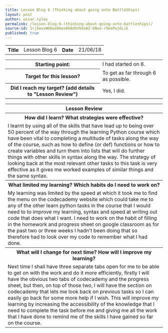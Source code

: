 ```yaml
---
title: Lesson Blog 6 (Thinking about going onto BattleShips)
layout: post
author: oscar.ryley
permalink: /lesson-blog-6-(thinking-about-going-onto-battleships)/
source-id: 1rjXeoxWU6oeD6eoHk8dbVk4sWZ-bNoo-r9eePwj6Lik
published: true
---
```

<table>
  <tr>
    <th>Title</th>
    <td>Lesson Blog 6</td>
    <th>Date</th>
    <td>21/06/18</td>
  </tr>
</table>


<table>
  <tr>
    <th>Starting point:</th>
    <td>I had started on 6.</td>
  </tr>
  <tr>
    <th>Target for this lesson?</th>
    <td>To get as far through 6 as possible.</td>
  </tr>
  <tr>
    <th>Did I reach my target? 
(add details to "Lesson Review")</th>
    <td> Yes, I did.</td>
  </tr>
</table>


<table>
  <tr>
    <th>Lesson Review</th>
  </tr>
  <tr>
    <th>How did I learn? What strategies were effective? </th>
  </tr>
  <tr>
    <td>I learnt by using all of the skills that have lead up to being over 50 percent of the way through the learning Python course which have been vital to completing a multitude of tasks along the way of the course, such as how to define (or def) functions or how to create variables and turn them into lists that will do further things with other skills in syntax along the way. The strategy of looking back at the most relevant other tasks to this task is very effective as it gives me worked examples of similar things and the same syntax.</td>
  </tr>
  <tr>
    <th>What limited my learning? Which habits do I need to work on? </th>
  </tr>
  <tr>
    <td>My learning was limited by the speed at which it took me to find the menu on the codecademy website which could take me to any of the other learn python tasks in the course that I would need to to improve my learning, syntax and speed at writing out code that does what I want. I need to work on the habit of filling in the homework and progress sheet on google classroom as for the past two or three weeks I hadn't been doing that so therefore had to look over my code to remember what I had done.</td>
  </tr>
  <tr>
    <th>What will I change for next time? How will I improve my learning?</th>
  </tr>
  <tr>
    <td>Next time I shall have three separate tabs open for me to be able to get on with the work and do it more efficiently, firstly I will have the obvious two tabs of codecademy and the progress sheet, but then, on top of those two, I will have the section on codecademy that lets me look back on previous tasks so I can easily go back for some more help if I wish. This will improve my learning by increasing the accessibility of the knowledge that I need to complete the task before me and giving me all the work that I have done to remind me of the skills I have gained so far on the course. </td>
  </tr>
</table>


